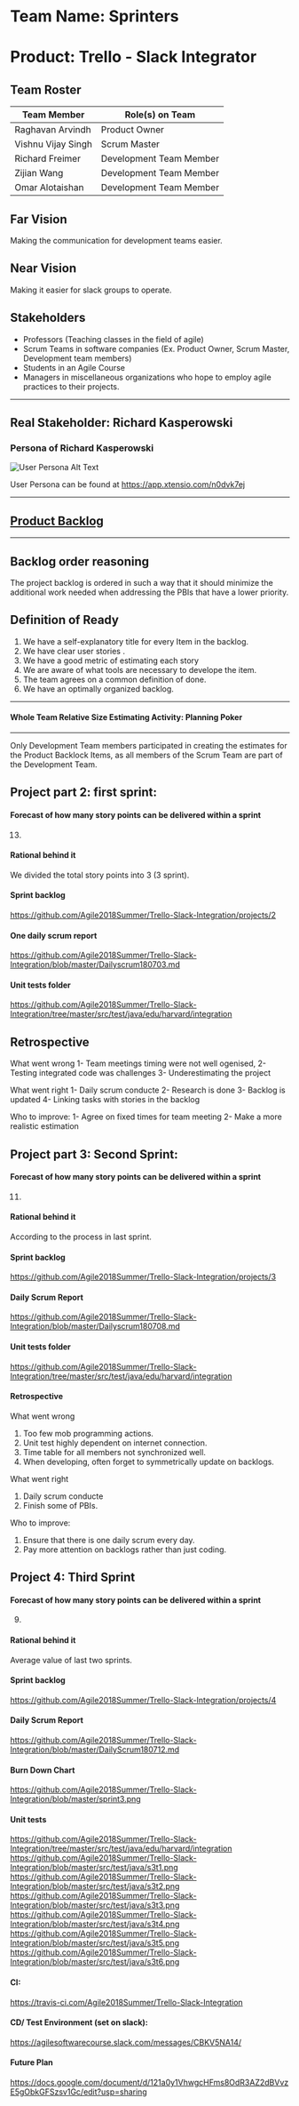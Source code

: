 # Team Name: Sprinters
# Product: Trello - Slack Integrator
## Team Roster
Team Member | Role(s) on Team
------------ | -------------
Raghavan Arvindh |Product Owner
Vishnu Vijay Singh | Scrum Master
Richard Freimer |  Development Team Member
Zijian Wang | Development Team Member
Omar Alotaishan | Development Team Member
## Far Vision
Making the communication for development teams easier.
## Near Vision

Making it easier for slack groups to operate.

## Stakeholders

- Professors (Teaching classes in the field of agile)
- Scrum Teams in software companies (Ex. Product Owner, Scrum Master, Development team members)
- Students in an Agile Course
- Managers in miscellaneous organizations who hope to employ agile practices to their projects.

-----
## Real Stakeholder: Richard Kasperowski

### Persona of Richard Kasperowski

![User Persona Alt Text](https://raw.githubusercontent.com/Agile2018Summer/Trello-Slack-Integration/master/User%20Persona.png)

User Persona can be found at https://app.xtensio.com/n0dvk7ej

-----

## [Product Backlog](https://github.com/Agile2018Summer/Trello-Slack-Integration/projects/1)

-----

## Backlog order reasoning

The project backlog is ordered in such a way that it should minimize the additional work needed when addressing the PBIs that have a lower priority.


## Definition of Ready

1) We have a self-explanatory title for every Item in the backlog.
2) We have clear user stories .
3) We have a good metric of estimating each story
3) We are aware of what tools are necessary to develope the item.
4) The team agrees  on a common definition of done.
5) We  have an optimally organized backlog.


-----

#### Whole Team Relative Size Estimating Activity: Planning Poker

-----
Only Development Team members participated in creating the estimates for the Product Backlock Items, as all members of the Scrum Team are part of the Development Team.



## Project part 2: first sprint:

#### Forecast of how many story points can be delivered within a sprint 
13.
#### Rational behind it 
We divided the total story points into 3 (3 sprint).
#### Sprint backlog
https://github.com/Agile2018Summer/Trello-Slack-Integration/projects/2 
#### One daily scrum report
https://github.com/Agile2018Summer/Trello-Slack-Integration/blob/master/Dailyscrum180703.md
#### Unit tests folder
https://github.com/Agile2018Summer/Trello-Slack-Integration/tree/master/src/test/java/edu/harvard/integration
## Retrospective
What went wrong
1- Team meetings timing were not well ogenised,
2- Testing integrated code was challenges
3- Underestimating the project

What went right
1- Daily scrum conducte
2- Research is done
3- Backlog is updated
4- Linking tasks with stories in the backlog

Who to improve:
1- Agree on fixed times for team meeting
2- Make a more realistic estimation

## Project part 3: Second Sprint:

#### Forecast of how many story points can be delivered within a sprint 
11.
#### Rational behind it 
According to the process in last sprint.

#### Sprint backlog
https://github.com/Agile2018Summer/Trello-Slack-Integration/projects/3

#### Daily Scrum Report
https://github.com/Agile2018Summer/Trello-Slack-Integration/blob/master/Dailyscrum180708.md

#### Unit tests folder
https://github.com/Agile2018Summer/Trello-Slack-Integration/tree/master/src/test/java/edu/harvard/integration

#### Retrospective
What went wrong
1. Too few mob programming actions.
2. Unit test highly dependent on internet connection.
3. Time table for all members not synchronized well.
4. When developing, often forget to symmetrically update on backlogs.

What went right
1. Daily scrum conducte
2. Finish some of PBIs.

Who to improve:
1. Ensure that there is one daily scrum every day.
2. Pay more attention on backlogs rather than just coding.

## Project 4: Third Sprint

#### Forecast of how many story points can be delivered within a sprint 
9.

#### Rational behind it 
Average value of last two sprints.

#### Sprint backlog
https://github.com/Agile2018Summer/Trello-Slack-Integration/projects/4

#### Daily Scrum Report
https://github.com/Agile2018Summer/Trello-Slack-Integration/blob/master/DailyScrum180712.md

#### Burn Down Chart
https://github.com/Agile2018Summer/Trello-Slack-Integration/blob/master/sprint3.png

#### Unit tests
https://github.com/Agile2018Summer/Trello-Slack-Integration/tree/master/src/test/java/edu/harvard/integration
https://github.com/Agile2018Summer/Trello-Slack-Integration/blob/master/src/test/java/s3t1.png
https://github.com/Agile2018Summer/Trello-Slack-Integration/blob/master/src/test/java/s3t2.png
https://github.com/Agile2018Summer/Trello-Slack-Integration/blob/master/src/test/java/s3t3.png
https://github.com/Agile2018Summer/Trello-Slack-Integration/blob/master/src/test/java/s3t4.png
https://github.com/Agile2018Summer/Trello-Slack-Integration/blob/master/src/test/java/s3t5.png
https://github.com/Agile2018Summer/Trello-Slack-Integration/blob/master/src/test/java/s3t6.png

#### CI: 
https://travis-ci.com/Agile2018Summer/Trello-Slack-Integration

#### CD/ Test Environment (set on slack):
https://agilesoftwarecourse.slack.com/messages/CBKV5NA14/

#### Future Plan
https://docs.google.com/document/d/121a0y1VhwgcHFms8OdR3AZ2dBVvzE5gObkGFSzsv1Gc/edit?usp=sharing
